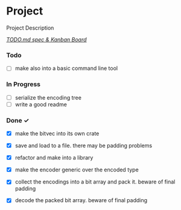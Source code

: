 # Project

Project Description

<em>[TODO.md spec & Kanban Board](https://bit.ly/3fCwKfM)</em>

### Todo

- [ ] make also into a basic command line tool  

### In Progress

- [ ] serialize the encoding tree  
- [ ] write a good readme  

### Done ✓

- [x] make the bitvec into its own crate  
- [x] save and load to a file. there may be padding problems  
- [x] refactor and make into a library  
- [x] make the encoder generic over the encoded type  
- [x] collect the encodings into a bit array and pack it. beware of final padding  
- [x] decode the packed bit array. beware of final padding  

